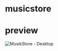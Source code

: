 # musicstore

# preview
![MusikStore - Desktop](https://user-images.githubusercontent.com/46617242/108538261-307bf380-7311-11eb-8b70-e32c6e59445a.png)
